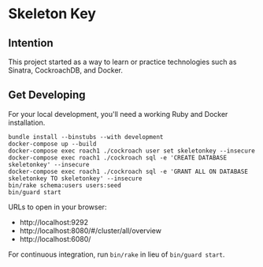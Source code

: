 Skeleton Key
============

Intention
---------

This project started as a way to learn or practice technologies such as Sinatra, CockroachDB, and Docker.

Get Developing
--------------

For your local development, you'll need a working Ruby and Docker installation.

```
bundle install --binstubs --with development
docker-compose up --build
docker-compose exec roach1 ./cockroach user set skeletonkey --insecure
docker-compose exec roach1 ./cockroach sql -e 'CREATE DATABASE skeletonkey' --insecure
docker-compose exec roach1 ./cockroach sql -e 'GRANT ALL ON DATABASE skeletonkey TO skeletonkey' --insecure
bin/rake schema:users users:seed
bin/guard start
```

URLs to open in your browser:
 - http://localhost:9292
 - http://localhost:8080/#/cluster/all/overview
 - http://localhost:6080/

For continuous integration, run `bin/rake` in lieu of `bin/guard start`.
